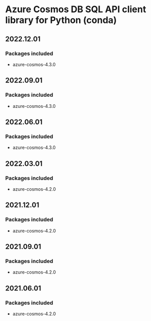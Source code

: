# Azure Cosmos DB SQL API client library for Python (conda)

## 2022.12.01

### Packages included

- azure-cosmos-4.3.0

## 2022.09.01

### Packages included

- azure-cosmos-4.3.0

## 2022.06.01

### Packages included

- azure-cosmos-4.3.0

## 2022.03.01

### Packages included

- azure-cosmos-4.2.0

## 2021.12.01

### Packages included

- azure-cosmos-4.2.0

## 2021.09.01

### Packages included

- azure-cosmos-4.2.0

## 2021.06.01

### Packages included

- azure-cosmos-4.2.0
